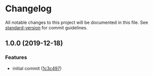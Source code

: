 # Changelog

All notable changes to this project will be documented in this file. See [standard-version](https://github.com/conventional-changelog/standard-version) for commit guidelines.

## 1.0.0 (2019-12-18)


### Features

* initial commit ([1c3c497](https://github.com/foxted/basic-trend/commit/1c3c49796d01301b756c315c0a89097562d63df9))
